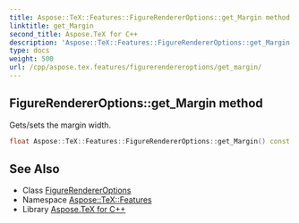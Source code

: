 ```yaml
---
title: Aspose::TeX::Features::FigureRendererOptions::get_Margin method
linktitle: get_Margin
second_title: Aspose.TeX for C++
description: 'Aspose::TeX::Features::FigureRendererOptions::get_Margin method. Gets/sets the margin width in C++.'
type: docs
weight: 500
url: /cpp/aspose.tex.features/figurerendereroptions/get_margin/
---
```

## FigureRendererOptions::get_Margin method


Gets/sets the margin width.

```cpp
float Aspose::TeX::Features::FigureRendererOptions::get_Margin() const
```

## See Also

* Class [FigureRendererOptions](../)
* Namespace [Aspose::TeX::Features](../../)
* Library [Aspose.TeX for C++](../../../)
